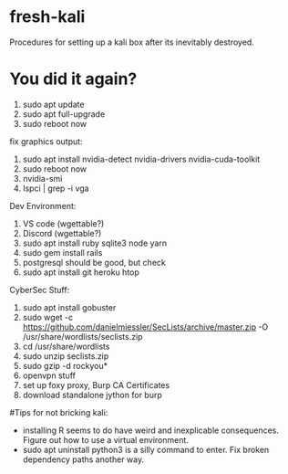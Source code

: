 # fresh-kali
Procedures for setting up a kali box after its inevitably destroyed.

# You did it again?
1. sudo apt update
2. sudo apt full-upgrade
3. sudo reboot now

fix graphics output:

1. sudo apt install nvidia-detect nvidia-drivers nvidia-cuda-toolkit
2. sudo reboot now
3. nvidia-smi
4. lspci | grep -i vga

Dev Environment:
1. VS code (wgettable?)
2. Discord (wgettable?)
3. sudo apt install ruby sqlite3 node yarn
4. sudo gem install rails
5. postgresql should be good, but check
6. sudo apt install git heroku htop

CyberSec Stuff:
1. sudo apt install gobuster
2. sudo wget -c https://github.com/danielmiessler/SecLists/archive/master.zip -O /usr/share/wordlists/seclists.zip
3. cd /usr/share/wordlists
4. sudo unzip seclists.zip
5. sudo gzip -d rockyou*
6. openvpn stuff 
7. set up foxy proxy, Burp CA Certificates
8. download standalone jython for burp

#Tips for not bricking kali:
- installing R seems to do have weird and inexplicable consequences.  Figure out how to use a virtual environment.
- sudo apt uninstall python3 is a silly command to enter.  Fix broken dependency paths another way.
